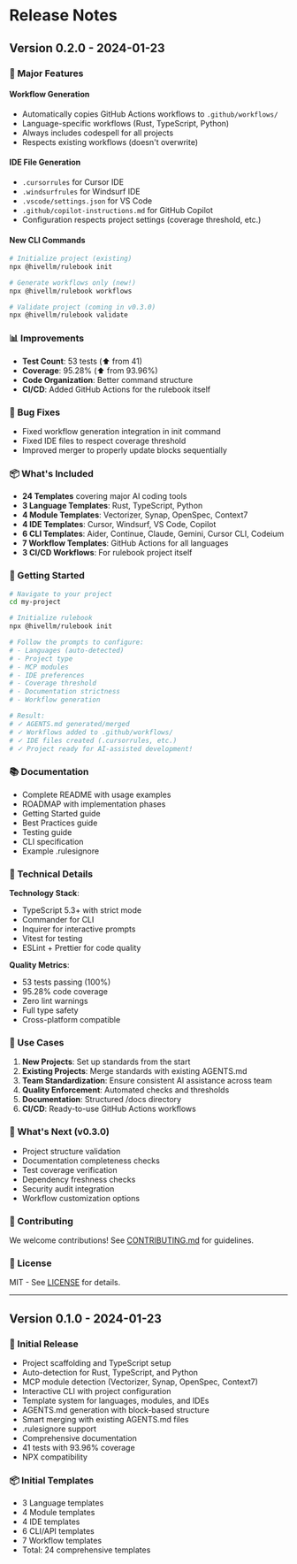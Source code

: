 # Release Notes

## Version 0.2.0 - 2024-01-23

### 🎉 Major Features

#### Workflow Generation
- Automatically copies GitHub Actions workflows to `.github/workflows/`
- Language-specific workflows (Rust, TypeScript, Python)
- Always includes codespell for all projects
- Respects existing workflows (doesn't overwrite)

#### IDE File Generation
- `.cursorrules` for Cursor IDE
- `.windsurfrules` for Windsurf IDE  
- `.vscode/settings.json` for VS Code
- `.github/copilot-instructions.md` for GitHub Copilot
- Configuration respects project settings (coverage threshold, etc.)

#### New CLI Commands
```bash
# Initialize project (existing)
npx @hivellm/rulebook init

# Generate workflows only (new!)
npx @hivellm/rulebook workflows

# Validate project (coming in v0.3.0)
npx @hivellm/rulebook validate
```

### 📊 Improvements

- **Test Count**: 53 tests (⬆️ from 41)
- **Coverage**: 95.28% (⬆️ from 93.96%)
- **Code Organization**: Better command structure
- **CI/CD**: Added GitHub Actions for the rulebook itself

### 🐛 Bug Fixes

- Fixed workflow generation integration in init command
- Fixed IDE files to respect coverage threshold
- Improved merger to properly update blocks sequentially

### 📦 What's Included

- **24 Templates** covering major AI coding tools
- **3 Language Templates**: Rust, TypeScript, Python
- **4 Module Templates**: Vectorizer, Synap, OpenSpec, Context7
- **4 IDE Templates**: Cursor, Windsurf, VS Code, Copilot
- **6 CLI Templates**: Aider, Continue, Claude, Gemini, Cursor CLI, Codeium
- **7 Workflow Templates**: GitHub Actions for all languages
- **3 CI/CD Workflows**: For rulebook project itself

### 🚀 Getting Started

```bash
# Navigate to your project
cd my-project

# Initialize rulebook
npx @hivellm/rulebook init

# Follow the prompts to configure:
# - Languages (auto-detected)
# - Project type
# - MCP modules
# - IDE preferences
# - Coverage threshold
# - Documentation strictness
# - Workflow generation

# Result:
# ✓ AGENTS.md generated/merged
# ✓ Workflows added to .github/workflows/
# ✓ IDE files created (.cursorrules, etc.)
# ✓ Project ready for AI-assisted development!
```

### 📚 Documentation

- Complete README with usage examples
- ROADMAP with implementation phases
- Getting Started guide
- Best Practices guide
- Testing guide
- CLI specification
- Example .rulesignore

### 🔧 Technical Details

**Technology Stack**:
- TypeScript 5.3+ with strict mode
- Commander for CLI
- Inquirer for interactive prompts
- Vitest for testing
- ESLint + Prettier for code quality

**Quality Metrics**:
- 53 tests passing (100%)
- 95.28% code coverage
- Zero lint warnings
- Full type safety
- Cross-platform compatible

### 🎯 Use Cases

1. **New Projects**: Set up standards from the start
2. **Existing Projects**: Merge standards with existing AGENTS.md
3. **Team Standardization**: Ensure consistent AI assistance across team
4. **Quality Enforcement**: Automated checks and thresholds
5. **Documentation**: Structured /docs directory
6. **CI/CD**: Ready-to-use GitHub Actions workflows

### 🔮 What's Next (v0.3.0)

- Project structure validation
- Documentation completeness checks
- Test coverage verification
- Dependency freshness checks
- Security audit integration
- Workflow customization options

### 🤝 Contributing

We welcome contributions! See [CONTRIBUTING.md](../CONTRIBUTING.md) for guidelines.

### 📄 License

MIT - See [LICENSE](../LICENSE) for details.

---

## Version 0.1.0 - 2024-01-23

### 🎉 Initial Release

- Project scaffolding and TypeScript setup
- Auto-detection for Rust, TypeScript, and Python
- MCP module detection (Vectorizer, Synap, OpenSpec, Context7)
- Interactive CLI with project configuration
- Template system for languages, modules, and IDEs
- AGENTS.md generation with block-based structure
- Smart merging with existing AGENTS.md files
- .rulesignore support
- Comprehensive documentation
- 41 tests with 93.96% coverage
- NPX compatibility

### 📦 Initial Templates

- 3 Language templates
- 4 Module templates
- 4 IDE templates
- 6 CLI/API templates
- 7 Workflow templates
- Total: 24 comprehensive templates

